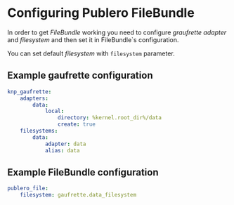 Configuring Publero FileBundle
==============================

In order to get *FileBundle* working you need to configure *graufrette adapter* and
*filesystem* and then set it in FileBundle`s configuration.

You can set default *filesystem* with `filesystem` parameter.

## Example gaufrette configuration

``` yaml
knp_gaufrette:
    adapters:
        data:
            local:
                directory: %kernel.root_dir%/data
                create: true
    filesystems:
        data:
            adapter: data
            alias: data
```

## Example FileBundle configuration

``` yaml
publero_file:
    filesystem: gaufrette.data_filesystem
```
